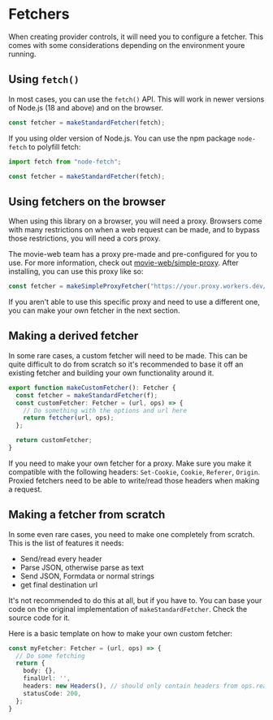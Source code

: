 # Fetchers

When creating provider controls, it will need you to configure a fetcher.
This comes with some considerations depending on the environment youre running.

## Using `fetch()`
In most cases, you can use the `fetch()` API. This will work in newer versions of Node.js (18 and above) and on the browser.

```ts
const fetcher = makeStandardFetcher(fetch);
```

If you using older version of Node.js. You can use the npm package `node-fetch` to polyfill fetch:

```ts
import fetch from "node-fetch";

const fetcher = makeStandardFetcher(fetch);
```

## Using fetchers on the browser
When using this library on a browser, you will need a proxy. Browsers come with many restrictions on when a web request can be made, and to bypass those restrictions, you will need a cors proxy.

The movie-web team has a proxy pre-made and pre-configured for you to use. For more information, check out [movie-web/simple-proxy](https://github.com/movie-web/simple-proxy). After installing, you can use this proxy like so:

```ts
const fetcher = makeSimpleProxyFetcher("https://your.proxy.workers.dev/", fetch);
```

If you aren't able to use this specific proxy and need to use a different one, you can make your own fetcher in the next section.

## Making a derived fetcher

In some rare cases, a custom fetcher will need to be made. This can be quite difficult to do from scratch so it's recommended to base it off an existing fetcher and building your own functionality around it.

```ts
export function makeCustomFetcher(): Fetcher {
  const fetcher = makeStandardFetcher(f);
  const customFetcher: Fetcher = (url, ops) => {
    // Do something with the options and url here
    return fetcher(url, ops);
  };

  return customFetcher;
}
```

If you need to make your own fetcher for a proxy. Make sure you make it compatible with the following headers: `Set-Cookie`, `Cookie`, `Referer`, `Origin`. Proxied fetchers need to be able to write/read those headers when making a request.


## Making a fetcher from scratch

In some even rare cases, you need to make one completely from scratch.
This is the list of features it needs:
 - Send/read every header
 - Parse JSON, otherwise parse as text
 - Send JSON, Formdata or normal strings
 - get final destination url

It's not recommended to do this at all, but if you have to. You can base your code on the original implementation of `makeStandardFetcher`. Check the source code for it.

Here is a basic template on how to make your own custom fetcher:

```ts
const myFetcher: Fetcher = (url, ops) => {
  // Do some fetching
  return {
    body: {},
    finalUrl: '',
    headers: new Headers(), // should only contain headers from ops.readHeaders
    statusCode: 200,
  };
}
```
